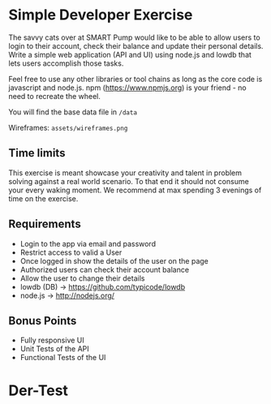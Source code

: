 # Simple Developer Exercise 

The savvy cats over at SMART Pump would like to be able to allow users to login to their account, check their balance and update their personal details. Write a simple web application (API and UI) using node.js and lowdb that lets users accomplish those tasks. 

Feel free to use any other libraries or tool chains as long as the core code is javascript and node.js. npm (https://www.npmjs.org) is your friend - no need to recreate the wheel. 

You will find the base data file in `/data`

Wireframes: `assets/wireframes.png`

## Time limits

This exercise is meant showcase your creativity and talent in problem solving against a real world scenario. To that end it should not consume your every waking moment. We recommend at max spending 3 evenings of time on the exercise. 

## Requirements

* Login to the app via email and password
* Restrict access to valid a User
* Once logged in show the details of the user on the page
* Authorized users can check their account balance
* Allow the user to change their details
* lowdb (DB) -> https://github.com/typicode/lowdb
* node.js -> http://nodejs.org/ 

## Bonus Points

* Fully responsive UI
* Unit Tests of the API
* Functional Tests of the UI
# Der-Test

